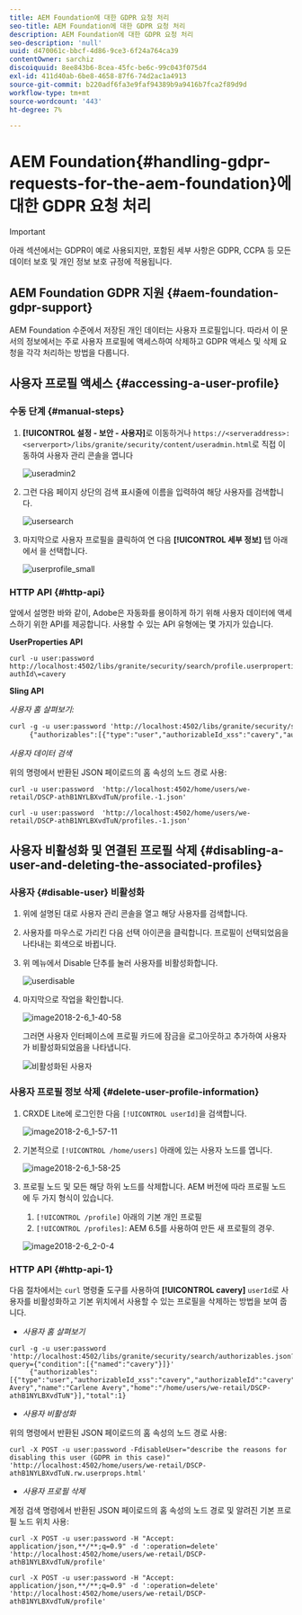 ```yaml
---
title: AEM Foundation에 대한 GDPR 요청 처리
seo-title: AEM Foundation에 대한 GDPR 요청 처리
description: AEM Foundation에 대한 GDPR 요청 처리
seo-description: 'null'
uuid: d470061c-bbcf-4d86-9ce3-6f24a764ca39
contentOwner: sarchiz
discoiquuid: 8ee843b6-8cea-45fc-be6c-99c043f075d4
exl-id: 411d40ab-6be8-4658-87f6-74d2ac1a4913
source-git-commit: b220adf6fa3e9faf94389b9a9416b7fca2f89d9d
workflow-type: tm+mt
source-wordcount: '443'
ht-degree: 7%

---
```


# AEM Foundation{#handling-gdpr-requests-for-the-aem-foundation}에 대한 GDPR 요청 처리

>[!IMPORTANT]
>
>아래 섹션에서는 GDPR이 예로 사용되지만, 포함된 세부 사항은 GDPR, CCPA 등 모든 데이터 보호 및 개인 정보 보호 규정에 적용됩니다.

## AEM Foundation GDPR 지원 {#aem-foundation-gdpr-support}

AEM Foundation 수준에서 저장된 개인 데이터는 사용자 프로필입니다. 따라서 이 문서의 정보에서는 주로 사용자 프로필에 액세스하여 삭제하고 GDPR 액세스 및 삭제 요청을 각각 처리하는 방법을 다룹니다.

## 사용자 프로필 액세스 {#accessing-a-user-profile}

### 수동 단계 {#manual-steps}

1. **[!UICONTROL 설정 - 보안 - 사용자]**&#x200B;로 이동하거나 `https://<serveraddress>:<serverport>/libs/granite/security/content/useradmin.html`로 직접 이동하여 사용자 관리 콘솔을 엽니다

   ![useradmin2](assets/useradmin2.png)

1. 그런 다음 페이지 상단의 검색 표시줄에 이름을 입력하여 해당 사용자를 검색합니다.

   ![usersearch](assets/usersearch.png)

1. 마지막으로 사용자 프로필을 클릭하여 연 다음 **[!UICONTROL 세부 정보]** 탭 아래에서 을 선택합니다.

   ![userprofile_small](assets/userprofile_small.png)

### HTTP API {#http-api}

앞에서 설명한 바와 같이, Adobe은 자동화를 용이하게 하기 위해 사용자 데이터에 액세스하기 위한 API를 제공합니다. 사용할 수 있는 API 유형에는 몇 가지가 있습니다.

**UserProperties API**

```shell
curl -u user:password http://localhost:4502/libs/granite/security/search/profile.userproperties.json\?authId\=cavery
```

**Sling API**

*사용자 홈 살펴보기:*

```xml
curl -g -u user:password 'http://localhost:4502/libs/granite/security/search/authorizables.json?query={"condition":[{"named":"cavery"}]}'
     {"authorizables":[{"type":"user","authorizableId_xss":"cavery","authorizableId":"cavery","name_xss":"Carlene Avery","name":"Carlene Avery","home":"/home/users/we-retail/DSCP-athB1NYLBXvdTuN"}],"total":1}
```

*사용자 데이터 검색*

위의 명령에서 반환된 JSON 페이로드의 홈 속성의 노드 경로 사용:

```shell
curl -u user:password  'http://localhost:4502/home/users/we-retail/DSCP-athB1NYLBXvdTuN/profile.-1.json'
```

```shell
curl -u user:password  'http://localhost:4502/home/users/we-retail/DSCP-athB1NYLBXvdTuN/profiles.-1.json'
```

## 사용자 비활성화 및 연결된 프로필 삭제 {#disabling-a-user-and-deleting-the-associated-profiles}

### 사용자 {#disable-user} 비활성화

1. 위에 설명된 대로 사용자 관리 콘솔을 열고 해당 사용자를 검색합니다.
1. 사용자를 마우스로 가리킨 다음 선택 아이콘을 클릭합니다. 프로필이 선택되었음을 나타내는 회색으로 바뀝니다.

1. 위 메뉴에서 Disable 단추를 눌러 사용자를 비활성화합니다.

   ![userdisable](assets/userdisable.png)

1. 마지막으로 작업을 확인합니다.

   ![image2018-2-6_1-40-58](assets/image2018-2-6_1-40-58.png)

   그러면 사용자 인터페이스에 프로필 카드에 잠금을 로그아웃하고 추가하여 사용자가 비활성화되었음을 나타냅니다.

   ![비활성화된 사용자](assets/disableduser.png)

### 사용자 프로필 정보 삭제 {#delete-user-profile-information}

1. CRXDE Lite에 로그인한 다음 `[!UICONTROL userId]`을 검색합니다.

   ![image2018-2-6_1-57-11](assets/image2018-2-6_1-57-11.png)

1. 기본적으로 `[!UICONTROL /home/users]` 아래에 있는 사용자 노드를 엽니다.

   ![image2018-2-6_1-58-25](assets/image2018-2-6_1-58-25.png)

1. 프로필 노드 및 모든 해당 하위 노드를 삭제합니다. AEM 버전에 따라 프로필 노드에 두 가지 형식이 있습니다.

   1. `[!UICONTROL /profile]` 아래의 기본 개인 프로필
   1. `[!UICONTROL /profiles]`: AEM 6.5를 사용하여 만든 새 프로필의 경우.

   ![image2018-2-6_2-0-4](assets/image2018-2-6_2-0-4.png)

### HTTP API {#http-api-1}

다음 절차에서는 `curl` 명령줄 도구를 사용하여 **[!UICONTROL cavery]** `userId`로 사용자를 비활성화하고 기본 위치에서 사용할 수 있는 프로필을 삭제하는 방법을 보여 줍니다.

* *사용자 홈 살펴보기*

```shell
curl -g -u user:password 'http://localhost:4502/libs/granite/security/search/authorizables.json?query={"condition":[{"named":"cavery"}]}'
     {"authorizables":[{"type":"user","authorizableId_xss":"cavery","authorizableId":"cavery","name_xss":"Carlene Avery","name":"Carlene Avery","home":"/home/users/we-retail/DSCP-athB1NYLBXvdTuN"}],"total":1}
```

* *사용자 비활성화*

위의 명령에서 반환된 JSON 페이로드의 홈 속성의 노드 경로 사용:

```shell
curl -X POST -u user:password -FdisableUser="describe the reasons for disabling this user (GDPR in this case)" 'http://localhost:4502/home/users/we-retail/DSCP-athB1NYLBXvdTuN.rw.userprops.html'
```

* *사용자 프로필 삭제*

계정 검색 명령에서 반환된 JSON 페이로드의 홈 속성의 노드 경로 및 알려진 기본 프로필 노드 위치 사용:

```shell
curl -X POST -u user:password -H "Accept: application/json,**/**;q=0.9" -d ':operation=delete' 'http://localhost:4502/home/users/we-retail/DSCP-athB1NYLBXvdTuN/profile'
```

```shell
curl -X POST -u user:password -H "Accept: application/json,**/**;q=0.9" -d ':operation=delete' 'http://localhost:4502/home/users/we-retail/DSCP-athB1NYLBXvdTuN/profile'
```
